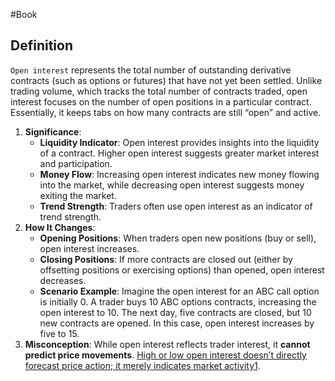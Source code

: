 #Book 

## Definition
`Open interest` represents the total number of outstanding derivative contracts (such as options or futures) that have not yet been settled. Unlike trading volume, which tracks the total number of contracts traded, open interest focuses on the number of open positions in a particular contract. Essentially, it keeps tabs on how many contracts are still “open” and active.

1. **Significance**:
    - **Liquidity Indicator**: Open interest provides insights into the liquidity of a contract. Higher open interest suggests greater market interest and participation.
    - **Money Flow**: Increasing open interest indicates new money flowing into the market, while decreasing open interest suggests money exiting the market.
    - **Trend Strength**: Traders often use open interest as an indicator of trend strength.
2. **How It Changes**:
    - **Opening Positions**: When traders open new positions (buy or sell), open interest increases.
    - **Closing Positions**: If more contracts are closed out (either by offsetting positions or exercising options) than opened, open interest decreases.
    - **Scenario Example**: Imagine the open interest for an ABC call option is initially 0. A trader buys 10 ABC options contracts, increasing the open interest to 10. The next day, five contracts are closed, but 10 new contracts are opened. In this case, open interest increases by five to 15.
3. **Misconception**: While open interest reflects trader interest, it **cannot predict price movements**. [High or low open interest doesn’t directly forecast price action; it merely indicates market activity](https://www.investopedia.com/terms/o/openinterest.asp)[1](https://www.investopedia.com/terms/o/openinterest.asp).